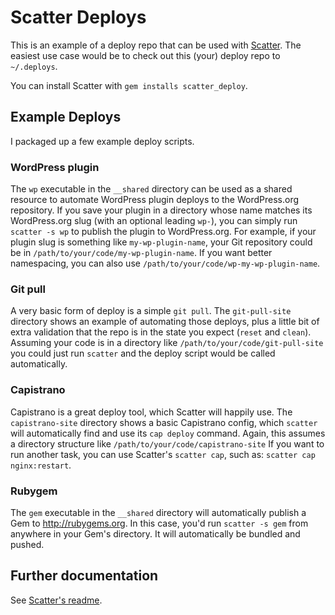 # Scatter Deploys

This is an example of a deploy repo that can be used with [Scatter](https://github.com/evansolomon/scatter/).  The easiest use case would be to check out this (your) deploy repo to `~/.deploys`.

You can install Scatter with `gem installs scatter_deploy`.

## Example Deploys

I packaged up a few example deploy scripts.

### WordPress plugin

The `wp` executable in the `__shared` directory can be used as a shared resource to automate WordPress plugin deploys to the WordPress.org repository.  If you save your plugin in a directory whose name matches its WordPress.org slug (with an optional leading `wp-`), you can simply run `scatter -s wp` to publish the plugin to WordPress.org.  For example, if your plugin slug is something like `my-wp-plugin-name`, your Git repository could be in `/path/to/your/code/my-wp-plugin-name`.  If you want better namespacing, you can also use `/path/to/your/code/wp-my-wp-plugin-name`.

### Git pull

A very basic form of deploy is a simple `git pull`.  The `git-pull-site` directory shows an example of automating those deploys, plus a little bit of extra validation that the repo is in the state you expect (`reset` and `clean`).  Assuming your code is in a directory like `/path/to/your/code/git-pull-site` you could just run `scatter` and the deploy script would be called automatically.

### Capistrano

Capistrano is a great deploy tool, which Scatter will happily use.  The `capistrano-site` directory shows a basic Capistrano config, which `scatter` will automatically find and use its `cap deploy` command.  Again, this assumes a directory structure like `/path/to/your/code/capistrano-site`  If you want to run another task, you can use Scatter's `scatter cap`, such as: `scatter cap nginx:restart`.

### Rubygem

The `gem` executable in the `__shared` directory will automatically publish a Gem to http://rubygems.org.  In this case, you'd run `scatter -s gem` from anywhere in your Gem's directory.  It will automatically be bundled and pushed.

## Further documentation

See [Scatter's readme](https://github.com/evansolomon/scatter/blob/master/README.md).
